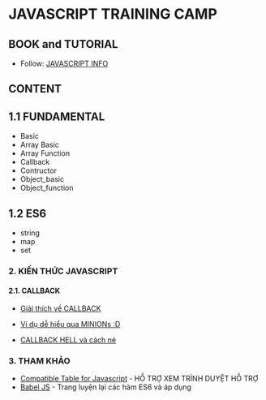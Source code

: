 # JAVASCRIPT TRAINING CAMP

## BOOK and TUTORIAL

* Follow: [JAVASCRIPT INFO](https://javascript.info/)

## CONTENT

## 1.1 FUNDAMENTAL

* Basic
* Array Basic
* Array Function
* Callback
* Contructor
* Object_basic
* Object_function
	
## 1.2 ES6

* string
* map
* set


### 2. KIẾN THỨC JAVASCRIPT

#### 2.1. CALLBACK

* [Giải thích về CALLBACK](https://codeburst.io/javascript-what-the-heck-is-a-callback-aba4da2deced)

* [Ví dụ dễ hiểu qua MINIONs :D](https://medium.freecodecamp.org/javascript-callbacks-explained-using-minions-da272f4d9bcd) 

* [CALLBACK HELL và cách né](http://callbackhell.com/)


### 3. THAM KHẢO

* [Compatible Table for Javascript](https://kangax.github.io/compat-table/es6/) - HỖ TRỢ XEM TRÌNH DUYỆT HỖ TRỢ
* [Babel JS](https://babeljs.io/learn-es2015/) - Trang luyện lại các hàm ES6 và áp dụng